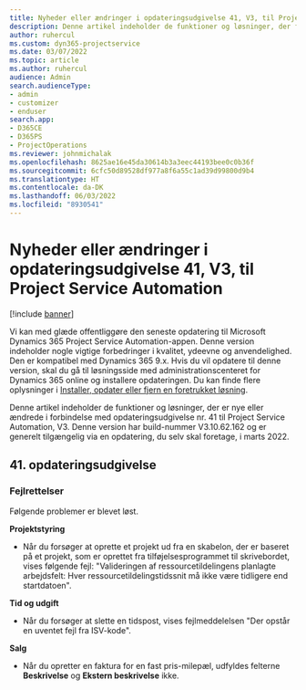 ```yaml
---
title: Nyheder eller ændringer i opdateringsudgivelse 41, V3, til Project Service Automation
description: Denne artikel indeholder de funktioner og løsninger, der findes i opdateringsudgivelse nr. 41 til Microsoft Dynamics 365 Project Service Automation, V3.
author: ruhercul
ms.custom: dyn365-projectservice
ms.date: 03/07/2022
ms.topic: article
ms.author: ruhercul
audience: Admin
search.audienceType:
- admin
- customizer
- enduser
search.app:
- D365CE
- D365PS
- ProjectOperations
ms.reviewer: johnmichalak
ms.openlocfilehash: 8625ae16e45da30614b3a3eec44193bee0c0b36f
ms.sourcegitcommit: 6cfc50d89528df977a8f6a55c1ad39d99800d9b4
ms.translationtype: HT
ms.contentlocale: da-DK
ms.lasthandoff: 06/03/2022
ms.locfileid: "8930541"
---
```

# <a name="whats-new-or-changed-in-project-service-automation-update-release-41-v3"></a>Nyheder eller ændringer i opdateringsudgivelse 41, V3, til Project Service Automation

[!include [banner](../includes/psa-now-project-operations.md)]

Vi kan med glæde offentliggøre den seneste opdatering til Microsoft Dynamics 365 Project Service Automation-appen. Denne version indeholder nogle vigtige forbedringer i kvalitet, ydeevne og anvendelighed. Den er kompatibel med Dynamics 365 9.x. Hvis du vil opdatere til denne version, skal du gå til løsningsside med administrationscenteret for Dynamics 365 online og installere opdateringen. Du kan finde flere oplysninger i [Installer, opdater eller fjern en foretrukket løsning](/power-platform/admin/install-remove-preferred-solution).

Denne artikel indeholder de funktioner og løsninger, der er nye eller ændrede i forbindelse med opdateringsudgivelse nr. 41 til Project Service Automation, V3. Denne version har build-nummer V3.10.62.162 og er generelt tilgængelig via en opdatering, du selv skal foretage, i marts 2022.

## <a name="update-release-41"></a>41. opdateringsudgivelse

### <a name="bug-fixes"></a>Fejlrettelser

Følgende problemer er blevet løst.

**Projektstyring**
- Når du forsøger at oprette et projekt ud fra en skabelon, der er baseret på et projekt, som er oprettet fra tilføjelsesprogrammet til skrivebordet, vises følgende fejl: "Valideringen af ressourcetildelingens planlagte arbejdsfelt: Hver ressourcetildelingstidssnit må ikke være tidligere end startdatoen".

**Tid og udgift**
- Når du forsøger at slette en tidspost, vises fejlmeddelelsen "Der opstår en uventet fejl fra ISV-kode".

**Salg**
- Når du opretter en faktura for en fast pris-milepæl, udfyldes felterne **Beskrivelse** og **Ekstern beskrivelse** ikke. 
